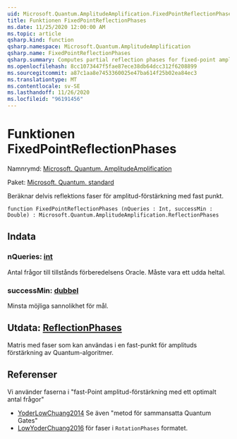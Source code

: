 ```yaml
---
uid: Microsoft.Quantum.AmplitudeAmplification.FixedPointReflectionPhases
title: Funktionen FixedPointReflectionPhases
ms.date: 11/25/2020 12:00:00 AM
ms.topic: article
qsharp.kind: function
qsharp.namespace: Microsoft.Quantum.AmplitudeAmplification
qsharp.name: FixedPointReflectionPhases
qsharp.summary: Computes partial reflection phases for fixed-point amplitude amplification.
ms.openlocfilehash: 8cc1073447f5fae87ece38db64dcc312f6208899
ms.sourcegitcommit: a87c1aa8e7453360025e47ba614f25b02ea84ec3
ms.translationtype: MT
ms.contentlocale: sv-SE
ms.lasthandoff: 11/26/2020
ms.locfileid: "96191456"
---
```

# <a name="fixedpointreflectionphases-function"></a>Funktionen FixedPointReflectionPhases

Namnrymd: [Microsoft. Quantum. AmplitudeAmplification](xref:Microsoft.Quantum.AmplitudeAmplification)

Paket: [Microsoft. Quantum. standard](https://nuget.org/packages/Microsoft.Quantum.Standard)


Beräknar delvis reflektions faser för amplitud-förstärkning med fast punkt.

```qsharp
function FixedPointReflectionPhases (nQueries : Int, successMin : Double) : Microsoft.Quantum.AmplitudeAmplification.ReflectionPhases
```


## <a name="input"></a>Indata

### <a name="nqueries--int"></a>nQueries: [int](xref:microsoft.quantum.lang-ref.int)

Antal frågor till tillstånds förberedelsens Oracle. Måste vara ett udda heltal.


### <a name="successmin--double"></a>successMin: [dubbel](xref:microsoft.quantum.lang-ref.double)

Minsta möjliga sannolikhet för mål.



## <a name="output--reflectionphases"></a>Utdata: [ReflectionPhases](xref:Microsoft.Quantum.AmplitudeAmplification.ReflectionPhases)

Matris med faser som kan användas i en fast-punkt för amplituds förstärkning av Quantum-algoritmer.

## <a name="references"></a>Referenser

Vi använder faserna i "fast-Point amplitud-förstärkning med ett optimalt antal frågor"

- [YoderLowChuang2014](https://arxiv.org/abs/1409.3305) Se även "metod för sammansatta Quantum Gates"
- [LowYoderChuang2016](https://arxiv.org/abs/1603.03996) för faser i `RotationPhases` formatet.